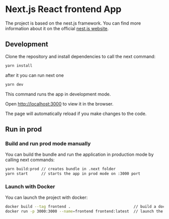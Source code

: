 # Next.js React frontend App

The project is based on the nest.js framework. You can find more information about it on the official [nest.js website](https://nextjs.org/).

## Development

Clone the repository and install dependencies to call the next command:

```bash
yarn install
```

after it you can run next one

```bash
yarn dev
```

This command runs the app in development mode.

Open [http://localhost:3000](http://localhost:3000) to view it in the browser.

The page will automatically reload if you make changes to the code.

## Run in prod

### Build and run prod mode manually

You can build the bundle and run the application in production mode by calling next commands:

```bash
yarn build:prod // creates bundle in .next folder
yarn start      // starts the app in prod mode on :3000 port
```

### Launch with Docker

You can launch the project with docker:

```bash
docker build --tag frontend .                            // build a docker image
docker run -p 3000:3000 --name=frontend frontend:latest  // launch the image on the 3000 port
```
